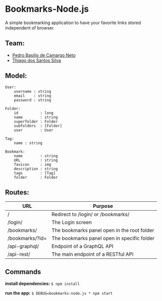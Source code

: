 # Bookmarks-Node.js

A simple bookmarking application to have your favorite links stored independent of browser.

## Team:
- [Pedro Basilio de Camargo Neto](https://github.com/artiumdominus)
- [Thiago dos Santos Silva](https://github.com/thiagosantos346)

## Model:
```
User:
    username : string
    email    : string
    password : string

Folder:
    id          : long
    name        : string
    superfolder : Folder
    subfolders  : [Folder]
    user        : User

Tag:
    name : string

Bookmark:
    name        : string
    URL         : string
    favicon     : img
    description : string
    tags        : [Tag]
    folder      : Folder
```

## Routes:

| URL                | Purpose                                     |
|--------------------|---------------------------------------------|
| /                  | Redirect to /login/ or /bookmarks/          |
| /login/            | The Login screen                            |
| /bookmarks/        | The bookmarks panel open in the root folder |
| /bookmarks/?id=<id>| The bookmarks panel open in specific folder |
| /api-graphql/      | Endpoint of a GraphQL API                   |
| /api-rest/         | The main endpoint of a RESTful API          |

## Commands

**install dependencies:**
` $ npm install `

**run the app:**
` $ DEBUG=bookmarks-node.js * npm start `
